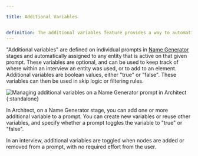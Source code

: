 ```yaml
---

title: Additional Variables


definition: The additional variables feature provides a way to automatically assign a the value of a variable when creating a node or edge.
---
```

"Additional variables" are defined on individual prompts in [Name Generator](../interface-documentation/name-generator-using-forms.md) stages and automatically assigned to any entity that is active on that given prompt. These variables are optional, and can be used to keep track of where within an interview an entity was used, or to add to an element. Additional variables are boolean values, either "true" or "false". These variables can then be used in skip logic or filtering rules.

![Managing additional variables on a Name Generator prompt in Architect](../../assets/img/key-concepts/additional-variables/additional-variables.png){:standalone}

In Architect, on a Name Generator stage, you can add one or more additional variable to a prompt. You can create new variables or reuse other variables, and specify whether a prompt toggles the variable to "true" or "false".

In an interview, additional variables are toggled when nodes are added or removed from a prompt, with no required effort from the user.
